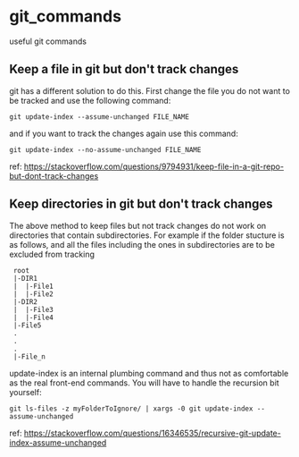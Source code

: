 # git_commands
useful git commands

## Keep a file in git but don't track changes

git has a different solution to do this. First change the file you do not want to be tracked and use the following command:

```git update-index --assume-unchanged FILE_NAME```

and if you want to track the changes again use this command:

```git update-index --no-assume-unchanged FILE_NAME```

ref: https://stackoverflow.com/questions/9794931/keep-file-in-a-git-repo-but-dont-track-changes


## Keep directories in git but don't track changes

The above method to keep files but not track changes do not work on directories that contain subdirectories. For example if the folder stucture is as follows, and all the files including the ones in subdirectories are to be excluded from tracking

```
 root   
 |-DIR1   
 |  |-File1   
 |  |-File2   
 |-DIR2   
 |  |-File3   
 |  |-File4   
 |-File5   
 .
 .
 .
 |-File_n
 ```
 
 update-index is an internal plumbing command and thus not as comfortable as the real front-end commands. You will have to handle the recursion bit yourself:

```git ls-files -z myFolderToIgnore/ | xargs -0 git update-index --assume-unchanged```

ref: https://stackoverflow.com/questions/16346535/recursive-git-update-index-assume-unchanged
